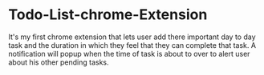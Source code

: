 # Todo-List-chrome-Extension
It's my first chrome extension that lets user add there important day 
to day task and the duration in which they feel that they can complete that task.
A notification will popup when the time of task is about to over to alert user 
about his other pending tasks.
